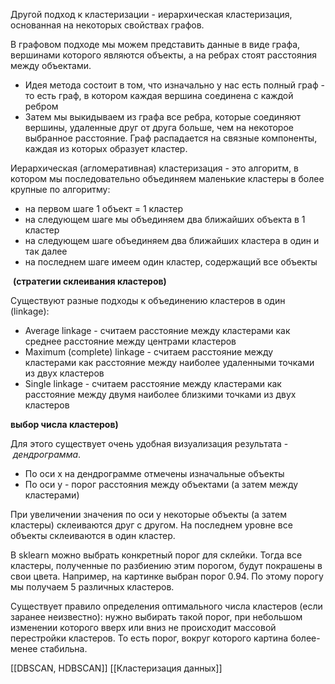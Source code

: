 
Другой подход к кластеризации - иерархическая кластеризация, основанная на некоторых свойствах графов.

В графовом подходе мы можем представить данные в виде графа, вершинами которого являются объекты, а на ребрах стоят расстояния между объектами.

- Идея метода состоит в том, что изначально у нас есть полный граф - то есть граф, в котором каждая вершина соединена с каждой ребром
- Затем мы выкидываем из графа все ребра, которые соединяют вершины, удаленные друг от друга больше, чем на некоторое выбранное расстояние. Граф распадается на связные компоненты, каждая из которых образует кластер.

Иерархическая (агломеративная) кластеризация - это алгоритм, в котором мы последовательно объединяем маленькие кластеры в более крупные по алгоритму:

- на первом шаге 1 объект = 1 кластер
- на следующем шаге мы объединяем два ближайших объекта в 1 кластер
- на следующем шаге объединяем два ближайших кластера в один и так далее
- на последнем шаге имеем один кластер, содержащий все объекты

 **(стратегии склеивания кластеров)**

Существуют разные подходы к объединению кластеров в один (linkage):

- Average linkage - считаем расстояние между кластерами как среднее расстояние между центрами кластеров
- Maximum (complete) linkage - считаем расстояние между кластерами как расстояние между наиболее удаленными точками из двух кластеров
- Single linkage - считаем расстояние между кластерами как расстояние между двумя наиболее близкими точками из двух кластеров


**выбор числа кластеров)**


Для этого существует очень удобная визуализация результата - _дендрограмма_.
- По оси x на дендрограмме отмечены изначальные объекты
- По оси y - порог расстояния между объектами (а затем между кластерами)

При увеличении значения по оси y некоторые объекты (а затем кластеры) склеиваются друг с другом. На последнем уровне все объекты склеиваются в один кластер.

В sklearn можно выбрать конкретный порог для склейки. Тогда все кластеры, полученные по разбиению этим порогом, будут покрашены в свои цвета. Например, на картинке выбран порог 0.94. По этому порогу мы получаем 5 различных кластеров.

Существует правило определения оптимального числа кластеров (если заранее неизвестно): нужно выбирать такой порог, при небольшом изменении которого вверх или вниз не происходит массовой перестройки кластеров. То есть порог, вокруг которого картина более-менее стабильна.

[[DBSCAN, HDBSCAN]]
[[Кластеризация данных]]